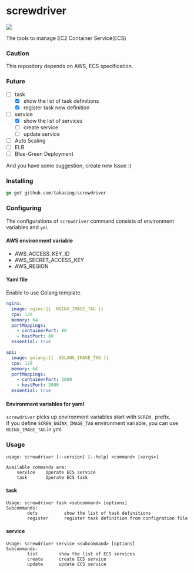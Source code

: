 # screwdriver
![](https://raw.githubusercontent.com/takasing/screwdriver/master/data/warsman.jpg)

The tools to manage EC2 Container Service(ECS)

### Caution
This repository depends on AWS, ECS specification.

### Future
- [ ] task
  - [x] show the list of task definitions
  - [x] register task new definition
- [ ] service
  - [x] show the list of services
  - [ ] create service
  - [ ] update service
- [ ] Auto Scaling
- [ ] ELB
- [ ] Blue-Green Deployment

And you have some suggestion, create new Issue :)

### Installing
```go
go get github.com/takasing/screwdriver
```

### Configuring
The configurations of `screwdriver` command consists of environment variables and `yml`

#### AWS environment variable
- AWS_ACCESS_KEY_ID
- AWS_SECRET_ACCESS_KEY
- AWS_REGION

#### Yaml file
Enable to use Golang template.
```yml
nginx:
  image: nginx:{{ .NGINX_IMAGE_TAG }}
  cpu: 128
  memory: 64
  portMappings:
    - containerPort: 80
    - hostPort: 80
  essential: true

api:
  image: golang:{{ .GOLANG_IMAGE_TAG }}
  cpu: 128
  memory: 64
  portMappings:
    - containerPort: 3000
    - hostPort: 3000
  essential: true
```

#### Environment variables for yaml
`screwdriver` picks up environment variables start with `SCREW_` prefix.  
If you define `SCREW_NGINX_IMAGE_TAG` environment variable, you can use `NGINX_IMAGE_TAG` in yml.

### Usage
```
usage: screwdriver [--version] [--help] <command> [<args>]

Available commands are:
    service    Operate ECS service
    task       Operate ECS task
```

#### task
```
Usage: screwdriver task <subcommand> [options]
Subcommands:
        defs          show the list of task definitions
        register      register task definition from configration file
```

#### service
```
Usage: screwdriver service <subcommand> [options]
Subcommands:
        list        show the list of ECS services
        create      create ECS service
        update      update ECS service
```

